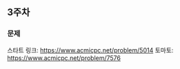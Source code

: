 ## 3주차

### 문제
스타트 링크: https://www.acmicpc.net/problem/5014
토마토: https://www.acmicpc.net/problem/7576
